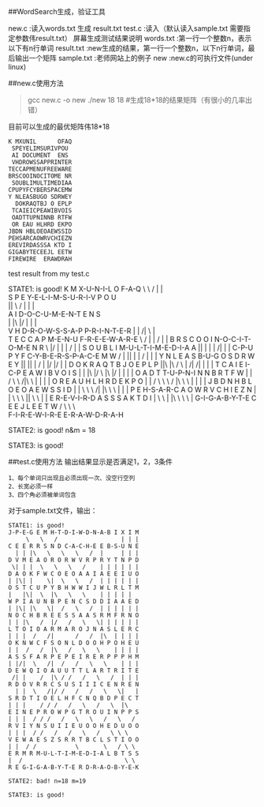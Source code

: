 ##WordSearch生成，验证工具

new.c		:读入words.txt 生成 result.txt 
test.c		:读入（默认读入sample.txt 需要指定参数伟result.txt） 屏幕生成测试结果说明
words.txt	:第一行一个整数n，表示以下有n行单词
result.txt	:new生成的结果，第一行一个整数n，以下n行单词，最后输出一个矩阵
sample.txt	:老师网站上的例子
new			:new.c的可执行文件(under linux)

##new.c使用方法

>gcc new.c -o new
>./new 18 18 #生成18\*18的结果矩阵（有很小的几率出错）

目前可以生成的最优矩阵伟18\*18


	K MXUNIL      OFAQ
	 SPEYELIMSURIVPOU 
	 AI DOCUMENT  ENS 
	 VHDROWSSAPPRINTER
	TECCAPMENUFREEWARE
	BRSCOOINOCITOME NR
	 SOUBLIMULTIMEDIAA
	CPUPYFCYBERSPACEMW
	Y NLEASBUGO SDRWEY
	  DOKRAQTBJ O EPLP
	 TCAIEICPEAWIBVOIS
	 OADTTUPNINNB RTFW
	 OR EAU HLHRD EKPO
	JBDN HBLOEOAEWSSID
	PEHSARCAOWRVCHIEZN
	EREVIRDASSSA KTD I
	GIGABYTECEEJL EETW
	FIREWIRE  ERAWDRAH

test  result from my test.c

STATE1:	is good!
	K   M X-U-N-I-L             O F-A-Q 
	 \   \       /              | |     
	  S P E Y-E-L-I-M-S-U-R-I-V P O U   
	  |\|  \   /                | | |   
	  A I   D-O-C-U-M-E-N-T     E N S   
	  | |\  |/                  | | |   
	  V H D-R-O-W-S-S-A-P P-R-I-N-T-E-R 
	  | |  /|  \                    |   
	T E C C A P M-E-N-U F-R-E-E-W-A-R-E 
	 \   /  | |            /        | | 
	B R S C O O I N-O-C-I-T-O-M-E   N R 
	 \ \|/  | | |        /          | | 
	  S O U B L I M-U-L-T-I-M-E-D-I-A A 
	   \|\| | | |      /|           | | 
	C-P-U P Y F C-Y-B-E-R-S-P-A-C-E M W 
	 /  | |\| | |    /  |           | | 
	Y   N L E A S B-U-G O   S D R W E Y 
	    |\| |\| |  /    |   |/  |/  | | 
	    D O K R A Q T B J   O   E P L P 
	    |\|\  |\ /   \ \|  /|  /| | | | 
	  T C A I E I-C-P E A W I B V O I S 
	  | | |\ \|/ \     \|\  |/  | | | | 
	  O A D T T-U-P-N-I N N B   R T F W 
	  | |    / \   \   /|\ \    | | | | 
	  O R   E A U   H L H R D   E K P O 
	  | |  / \ \ \   /  |\ \ \  | | | | 
	J B D N   H B L O E O A E W S S I D 
	| |        \ \ \   /| |\ \ \  | | | 
	P E H-S-A-R-C A O W R V C H I E Z N 
	| |          \ \ \  |\|  \ \ \|   | 
	E R-E-V-I-R-D A S S S A   K T D   I 
	|              \ \ \| |\   \ \ \  | 
	G-I-G-A-B-Y-T-E C E E J L   E E T W 
	             /       \       \   \  
	F-I-R-E-W-I-R-E     E-R-A-W-D-R-A-H 

STATE2:	is good! n&m = 18

STATE3:	is good!


##test.c使用方法
输出结果显示是否满足1，2，3条件

	1、每个单词只出现且必须出现一次、没空行空列
	2、长宽必须一样
	3、四个角必须被单词包含

对于sample.txt文件，输出：

	STATE1:	is good!
	J-P-E-G E M H-T-D-I-W-D-N-A-B I X I M 
	     \   \   /                  | | | 
	C E E R R S N D C-A-C-H-E E B-S-U N E 
	  | | |\   \   \   \   /  |     | | | 
	D V M E A O R O R W V R P R Y T N P D 
	 \| | |  \   \   \   /    | | | | | | 
	D A O K F W C O E O A A I A E E I U O 
	| |\| |    \|  \   \   /  | | | | | | 
	O S T C U P Y B H W W I J W L R L T M 
	|   |\|  \  |\   \   \    | | | | |   
	W P I A U N B P E N C S D D I A A E D 
	| |\| |\   \|  /   \   /  | | | | | | 
	N O C H B R E E S S A A S R M F R N O 
	| | |\   /  |/   /   \   \| | | | | | 
	L T O I O A R M A R O J N A S L E R C 
	| | |  /   /|      /   /  |\  | | | | 
	O K N W C F S O N L D O O H P O H E U 
	| |  /   /  |\   /   \   \    | | | | 
	A S S F A R P E P E I R E R P P P H M 
	| |/|  \   /|  /   /   \   \    | | | 
	D E W Q I O A U U T T L A R T R I T E 
	 /| |    /  |\ / /   /   \   /  | | | 
	R D O V R R C S U S I I I C E N R E N 
	  | |  \   /|/ /   /   /   \   \|   | 
	S R D T I O E L H F C N Q B D P E C T 
	| | |    / / /   /   \   /   \  |\    
	E I N E P R O W P G T R O U I N P P S 
	| | |  / / /   /   \   \   /   \   /  
	R V I Y N S U I I E U O O H E D U O O 
	| | |  / /   /   /   \   /   \ \ \    
	V E W A E S Z S R R T B C L S T I O O 
	| |  / /           \       \   / \ \  
	E R M R M-U-L-T-I-M-E-D-I-A L B T S S 
	|  /                             \ \  
	R E G-I-G-A-B-Y-T-E R D-R-A-O-B-Y-E-K 

	STATE2:	bad! n=18 m=19

	STATE3:	is good!

